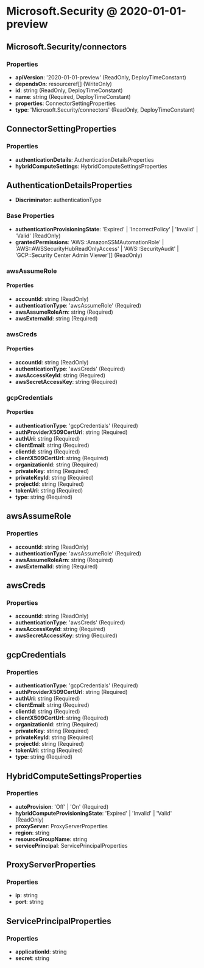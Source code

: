 # Microsoft.Security @ 2020-01-01-preview

## Microsoft.Security/connectors
### Properties
* **apiVersion**: '2020-01-01-preview' (ReadOnly, DeployTimeConstant)
* **dependsOn**: resourceref[] (WriteOnly)
* **id**: string (ReadOnly, DeployTimeConstant)
* **name**: string (Required, DeployTimeConstant)
* **properties**: ConnectorSettingProperties
* **type**: 'Microsoft.Security/connectors' (ReadOnly, DeployTimeConstant)

## ConnectorSettingProperties
### Properties
* **authenticationDetails**: AuthenticationDetailsProperties
* **hybridComputeSettings**: HybridComputeSettingsProperties

## AuthenticationDetailsProperties
* **Discriminator**: authenticationType
### Base Properties
* **authenticationProvisioningState**: 'Expired' | 'IncorrectPolicy' | 'Invalid' | 'Valid' (ReadOnly)
* **grantedPermissions**: 'AWS::AmazonSSMAutomationRole' | 'AWS::AWSSecurityHubReadOnlyAccess' | 'AWS::SecurityAudit' | 'GCP::Security Center Admin Viewer'[] (ReadOnly)
### awsAssumeRole
#### Properties
* **accountId**: string (ReadOnly)
* **authenticationType**: 'awsAssumeRole' (Required)
* **awsAssumeRoleArn**: string (Required)
* **awsExternalId**: string (Required)

### awsCreds
#### Properties
* **accountId**: string (ReadOnly)
* **authenticationType**: 'awsCreds' (Required)
* **awsAccessKeyId**: string (Required)
* **awsSecretAccessKey**: string (Required)

### gcpCredentials
#### Properties
* **authenticationType**: 'gcpCredentials' (Required)
* **authProviderX509CertUrl**: string (Required)
* **authUri**: string (Required)
* **clientEmail**: string (Required)
* **clientId**: string (Required)
* **clientX509CertUrl**: string (Required)
* **organizationId**: string (Required)
* **privateKey**: string (Required)
* **privateKeyId**: string (Required)
* **projectId**: string (Required)
* **tokenUri**: string (Required)
* **type**: string (Required)


## awsAssumeRole
### Properties
* **accountId**: string (ReadOnly)
* **authenticationType**: 'awsAssumeRole' (Required)
* **awsAssumeRoleArn**: string (Required)
* **awsExternalId**: string (Required)

## awsCreds
### Properties
* **accountId**: string (ReadOnly)
* **authenticationType**: 'awsCreds' (Required)
* **awsAccessKeyId**: string (Required)
* **awsSecretAccessKey**: string (Required)

## gcpCredentials
### Properties
* **authenticationType**: 'gcpCredentials' (Required)
* **authProviderX509CertUrl**: string (Required)
* **authUri**: string (Required)
* **clientEmail**: string (Required)
* **clientId**: string (Required)
* **clientX509CertUrl**: string (Required)
* **organizationId**: string (Required)
* **privateKey**: string (Required)
* **privateKeyId**: string (Required)
* **projectId**: string (Required)
* **tokenUri**: string (Required)
* **type**: string (Required)

## HybridComputeSettingsProperties
### Properties
* **autoProvision**: 'Off' | 'On' (Required)
* **hybridComputeProvisioningState**: 'Expired' | 'Invalid' | 'Valid' (ReadOnly)
* **proxyServer**: ProxyServerProperties
* **region**: string
* **resourceGroupName**: string
* **servicePrincipal**: ServicePrincipalProperties

## ProxyServerProperties
### Properties
* **ip**: string
* **port**: string

## ServicePrincipalProperties
### Properties
* **applicationId**: string
* **secret**: string

